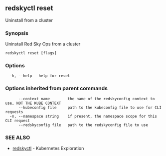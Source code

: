 ## redskyctl reset

Uninstall from a cluster

### Synopsis

Uninstall Red Sky Ops from a cluster

```
redskyctl reset [flags]
```

### Options

```
  -h, --help   help for reset
```

### Options inherited from parent commands

```
      --context name        the name of the redskyconfig context to use, NOT THE KUBE CONTEXT
      --kubeconfig file     path to the kubeconfig file to use for CLI requests
  -n, --namespace string    if present, the namespace scope for this CLI request
      --redskyconfig file   path to the redskyconfig file to use
```

### SEE ALSO

* [redskyctl](redskyctl.md)	 - Kubernetes Exploration

